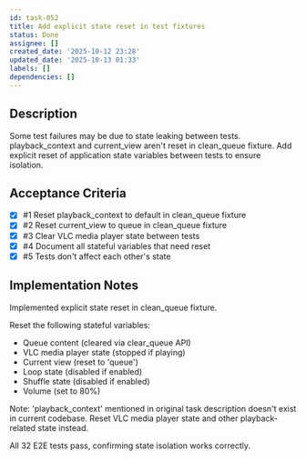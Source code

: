 ```yaml
---
id: task-052
title: Add explicit state reset in test fixtures
status: Done
assignee: []
created_date: '2025-10-12 23:28'
updated_date: '2025-10-13 01:33'
labels: []
dependencies: []
---
```


## Description

Some test failures may be due to state leaking between tests. playback_context and current_view aren't reset in clean_queue fixture. Add explicit reset of application state variables between tests to ensure isolation.

## Acceptance Criteria
<!-- AC:BEGIN -->
- [x] #1 Reset playback_context to default in clean_queue fixture
- [x] #2 Reset current_view to queue in clean_queue fixture
- [x] #3 Clear VLC media player state between tests
- [x] #4 Document all stateful variables that need reset
- [x] #5 Tests don't affect each other's state
<!-- AC:END -->

## Implementation Notes

Implemented explicit state reset in clean_queue fixture.

Reset the following stateful variables:

- Queue content (cleared via clear_queue API)
- VLC media player state (stopped if playing)
- Current view (reset to 'queue')
- Loop state (disabled if enabled)
- Shuffle state (disabled if enabled)
- Volume (set to 80%)

Note: 'playback_context' mentioned in original task description doesn't exist in current codebase. Reset VLC media player state and other playback-related state instead.

All 32 E2E tests pass, confirming state isolation works correctly.
